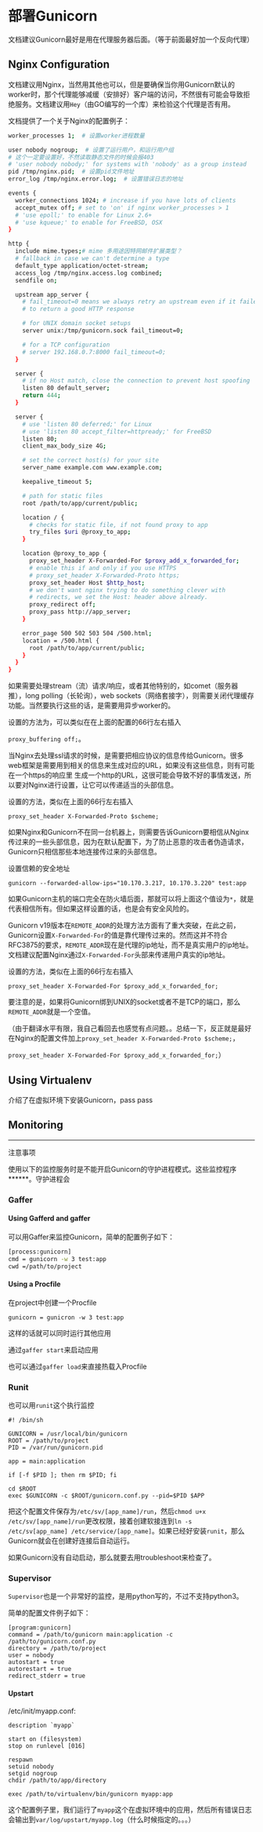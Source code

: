 # 部署Gunicorn

文档建议Gunicorn最好是用在代理服务器后面。（等于前面最好加一个反向代理）

## Nginx Configuration

文档建议用Nginx，当然用其他也可以，但是要确保当你用Gunicorn默认的worker时，那个代理能够减缓（安排好）客户端的访问，不然很有可能会导致拒绝服务。文档建议用`Hey`（由GO编写的一个库）来检验这个代理是否有用。

文档提供了一个关于Nginx的配置例子：

```bash
worker_processes 1;  # 设置worker进程数量

user nobody nogroup;  # 设置了运行用户，和运行用户组
# 这个一定要设置好，不然读取静态文件的时候会报403
# 'user nobody nobody;' for systems with 'nobody' as a group instead
pid /tmp/nginx.pid;  # 设置pid文件地址
error_log /tmp/nginx.error.log;  # 设置错误日志的地址

events {
  worker_connections 1024; # increase if you have lots of clients
  accept_mutex off; # set to 'on' if nginx worker_processes > 1
  # 'use epoll;' to enable for Linux 2.6+
  # 'use kqueue;' to enable for FreeBSD, OSX
}

http {
  include mime.types;# mime 多用途因特网邮件扩展类型？
  # fallback in case we can't determine a type
  default_type application/octet-stream;
  access_log /tmp/nginx.access.log combined;
  sendfile on;

  upstream app_server {
    # fail_timeout=0 means we always retry an upstream even if it failed
    # to return a good HTTP response

    # for UNIX domain socket setups
    server unix:/tmp/gunicorn.sock fail_timeout=0;

    # for a TCP configuration
    # server 192.168.0.7:8000 fail_timeout=0;
  }

  server {
    # if no Host match, close the connection to prevent host spoofing
    listen 80 default_server;
    return 444;
  }

  server {
    # use 'listen 80 deferred;' for Linux
    # use 'listen 80 accept_filter=httpready;' for FreeBSD
    listen 80;
    client_max_body_size 4G;

    # set the correct host(s) for your site
    server_name example.com www.example.com;

    keepalive_timeout 5;

    # path for static files
    root /path/to/app/current/public;

    location / {
      # checks for static file, if not found proxy to app
      try_files $uri @proxy_to_app;
    }

    location @proxy_to_app {
      proxy_set_header X-Forwarded-For $proxy_add_x_forwarded_for;
      # enable this if and only if you use HTTPS
      # proxy_set_header X-Forwarded-Proto https;
      proxy_set_header Host $http_host;
      # we don't want nginx trying to do something clever with
      # redirects, we set the Host: header above already.
      proxy_redirect off;
      proxy_pass http://app_server;
    }

    error_page 500 502 503 504 /500.html;
    location = /500.html {
      root /path/to/app/current/public;
    }
  }
}
```

如果需要处理stream（流）请求/响应，或者其他特别的，如comet（服务器推），long polling（长轮询），web sockets（网络套接字），则需要关闭代理缓存功能。当然要执行这些的话，是需要用异步worker的。

设置的方法为，可以类似在在上面的配置的66行左右插入

`proxy_buffering off;`。

当Nginx去处理ssl请求的时候，是需要把相应协议的信息传给Gunicorn。很多web框架是需要用到相关的信息来生成对应的URL，如果没有这些信息，则有可能在一个https的响应里 生成一个http的URL，这很可能会导致不好的事情发送，所以要对Nginx进行设置，让它可以传递适当的头部信息。

设置的方法，类似在上面的66行左右插入

`proxy_set_header X-Forwarded-Proto $scheme;`

如果Nginx和Gunicorn不在同一台机器上，则需要告诉Gunicorn要相信从Nginx传过来的一些头部信息，因为在默认配置下，为了防止恶意的攻击者伪造请求，Gunicorn只相信那些本地连接传过来的头部信息。

设置信赖的安全地址

`gunicorn --forwarded-allow-ips="10.170.3.217, 10.170.3.220" test:app`

如果Gunicorn主机的端口完全在防火墙后面，那就可以将上面这个值设为`*`，就是代表相信所有。但如果这样设置的话，也是会有安全风险的。

Gunicorn v19版本在`REMOTE_ADDR`的处理方法方面有了重大突破，在此之前，Gunicorn设置`X-Forwarded-For`的值是靠代理传过来的。然而这并不符合RFC3875的要求，`REMOTE_ADDR`现在是代理的ip地址，而不是真实用户的ip地址。文档建议配置Nginx通过`X-Forwarded-For`头部来传递用户真实的ip地址。

设置的方法，类似在上面的66行左右插入

`proxy_set_header X-Forwarded-For $proxy_add_x_forwarded_for;`

要注意的是，如果将Gunicorn绑到UNIX的socket或者不是TCP的端口，那么`REMOTE_ADDR`就是一个空值。

（由于翻译水平有限，我自己看回去也感觉有点问题。。总结一下，反正就是最好在Nginx的配置文件加上`proxy_set_header X-Forwarded-Proto $scheme;`，

`proxy_set_header X-Forwarded-For $proxy_add_x_forwarded_for;`）

## Using Virtualenv

介绍了在虚拟环境下安装Gunicorn，pass pass

## Monitoring

***

注意事项

使用以下的监控服务时是不能开启Gunicorn的守护进程模式。这些监控程序******。守护进程会

### Gaffer

#### Using Gafferd and gaffer

可以用Gaffer来监控Gunicorn，简单的配置例子如下：

```bash
[process:gunicorn]
cmd = gunicorn -w 3 test:app
cwd =/path/to/project
```

#### Using a Procfile

在project中创建一个Procfile

```shell
gunicorn = gunicron -w 3 test:app
```

这样的话就可以同时运行其他应用

通过`gaffer start`来启动应用

也可以通过`gaffer load`来直接热载入Procfile

### Runit

也可以用`runit`这个执行监控

```shell
#! /bin/sh

GUNICORN = /usr/local/bin/gunicorn
ROOT = /path/to/project
PID = /var/run/gunicorn.pid

app = main:application

if [-f $PID ]; then rm $PID; fi

cd $ROOT
exec $GUNICORN -c $ROOT/gunicorn.conf.py --pid=$PID $APP
```

把这个配置文件保存为`/etc/sv/[app_name]/run`，然后`chmod u+x /etc/sv/[app_name]/run`更改权限，接着创建软接连到`ln -s /etc/sv[app_name] /etc/service/[app_name]`。如果已经好安装`runit`，那么Gunicorn就会在创建好连接后自动运行。

如果Gunicorn没有自动启动，那么就要去用troubleshoot来检查了。

### Supervisor

`Supervisor`也是一个非常好的监控，是用python写的，不过不支持python3。

简单的配置文件例子如下：

```shell
[program:gunicorn]
command = /path/to/gunicorn main:application -c /path/to/gunicorn.conf.py
directory = /path/to/project
user = nobody
autostart = true
autorestart = true
redirect_stderr = true
```

#### Upstart

/etc/init/myapp.conf:

```shell
description `myapp`

start on (filesystem)
stop on runlevel [016]

respawn 
setuid nobody
setgid nogroup
chdir /path/to/app/directory

exec /path/to/virtualenv/bin/gunicorn myapp:app
```

这个配置例子里，我们运行了`myapp`这个在虚拟环境中的应用，然后所有错误日志会输出到`var/log/upstart/myapp.log`（什么时候指定的。。。）